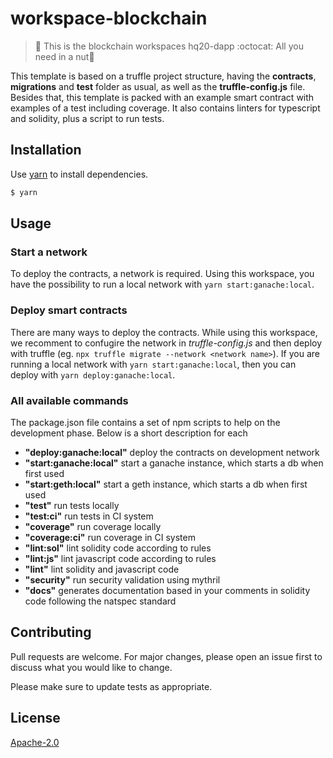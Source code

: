 # workspace-blockchain

> :herb: This is the blockchain workspaces hq20-dapp :octocat: All you need in a nut:shell:

This template is based on a truffle project structure, having the **contracts**, **migrations** and **test** folder as usual, as well as the **truffle-config.js** file. Besides that, this template is packed with an example smart contract with examples of a test including coverage. It also contains linters for typescript and solidity, plus a script to run tests.

## Installation

Use [yarn](https://yarnpkg.com) to install dependencies.

```bash
$ yarn
```

## Usage

### Start a network

To deploy the contracts, a network is required. Using this workspace, you have the possibility to run a local network with `yarn start:ganache:local`.

### Deploy smart contracts

There are many ways to deploy the contracts. While using this workspace, we recomment to confugire the network in *truffle-config.js* and then deploy with truffle (eg. `npx truffle migrate --network <network name>`). If you are running a local network with `yarn start:ganache:local`, then you can deploy with `yarn deploy:ganache:local`.

### All available commands

The package.json file contains a set of npm scripts to help on the development phase. Below is a short description for each
* **"deploy:ganache:local"** deploy the contracts on development network
* **"start:ganache:local"** start a ganache instance, which starts a db when first used
* **"start:geth:local"** start a geth instance, which starts a db when first used
* **"test"** run tests locally
* **"test:ci"** run tests in CI system
* **"coverage"** run coverage locally
* **"coverage:ci"** run coverage in CI system
* **"lint:sol"** lint solidity code according to rules
* **"lint:js"** lint javascript code according to rules
* **"lint"** lint solidity and javascript code
* **"security"** run security validation using mythril
* **"docs"** generates documentation based in your comments in solidity code following the natspec standard

## Contributing
Pull requests are welcome. For major changes, please open an issue first to discuss what you would like to change.

Please make sure to update tests as appropriate.

## License
[Apache-2.0](LICENSE)
